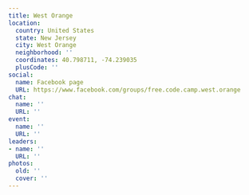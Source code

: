```yaml
---
title: West Orange
location:
  country: United States
  state: New Jersey
  city: West Orange
  neighborhood: ''
  coordinates: 40.798711, -74.239035
  plusCode: ''
social:
  name: Facebook page
  URL: https://www.facebook.com/groups/free.code.camp.west.orange
chat:
  name: ''
  URL: ''
event:
  name: ''
  URL: ''
leaders:
- name: ''
  URL: ''
photos:
  old: ''
  cover: ''
---
```

